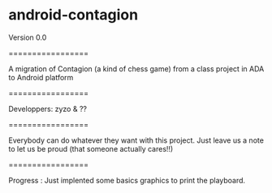 android-contagion
=================

Version 0.0

=================

A migration of Contagion (a kind of chess game) from a class project in ADA to Android platform

=================

Developpers: zyzo & ??
        
=================

Everybody can do whatever they want with this project. Just leave us a note to let us be proud (that someone actually cares!!)

=================

Progress : 
   Just implented some basics graphics to print the playboard.
